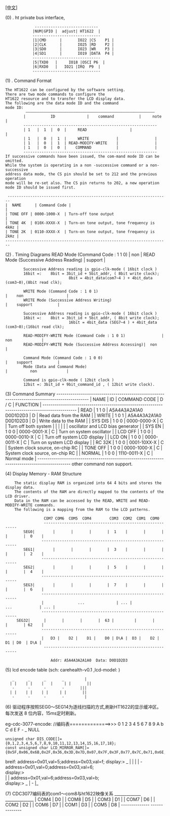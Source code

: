 [[中文]](./readme_cn.md)

(0) . ht private bus interface, 
			
				 ---------------------------- 
				|NUM|GPIO |  adjust| HT1622  |
				------------------------------
				|1|CMD		|		IO22 |CS  	P1 |
				|2|CLK		|		IO25 |RD    P2 |
				|3|SD0		|		IO23 |WR  	P3 |
				|4|SD1		|		IO19 |DATA  P4 |
				------------------------------
				|5|TXD0   | 	IO18 |OSCI P6  |
				|6|RXD0   |   IO21 |IRQ  P9  |
				------------------------------
		
(1) . Command Format

	The HT1622 can be configured by the software setting.
	There are two mode commands to configure the
	HT1622 resource and to transfer the LCD display data.
	The following are the data mode ID and the command
	mode ID:
 			 —————————————————————————————————————————————————————————
			| 			ID 				|    command           |     note 			|
			-----------------------------------------------------------
			| 1   |  1  |  0  |     READ			       |                |
			| 1   |  0  |  1  |     WRITE            |                |
			| 1   |  0  |  1  | READ-MODIFY-WRITE    |                |
			| 1   |  0  |  0  |    COMMAND           |                |
			-----------------------------------------------------------
	If successive commands have been issued, the com-mand mode ID can be omitted. 
	While the system is operating in a non -successive command or a non-successive 
	address data mode, the CS pin should be set to 212 and the previous operation 
	mode will be re-set also. The CS pin returns to 202, a new operation
	mode ID should be issued first.

	 -----------------------------------------------------------------------
	|  NAME		 | Command Code |																							|
	| TONE OFF | 0000-1000-X  | Turn-off tone output 												|
	| TONE 4K  | 010X-XXXX-X  | Turn-on tone output, tone frequency is 4kHz |
	| TONE 2K  | 0110-XXXX-X  | Turn-on tone output, tone frequency is 2kHz |
	------------------------------------------------------------------------
	
(2) . Timing Diagrams
			READ Mode (Command Code : 1 1 0)          					 |    non					|
			READ Mode (Successive Address Reading)							 |		 support		|
			
			Successive Address reading is gpio-clk-mode ( 16bit clock )
			16bit =: 	8bit = 3bit_id + 5bit_addr, ( 8bit write clock);
								8bit = 4bit_data(com7~4 ) + 4bit_data (com3~0),(8bit read clk);
			
			WRITE Mode (Command Code : 1 0 1)										 |    non					|
			WRITE Mode (Successive Address Writing)							 |    support			|
			
			Successive Address reading is gpio-clk-mode ( 16bit clock )
			16bit =: 	8bit = 3bit_id + 5bit_addr, ( 8bit write clock);
								16bit = 4bit_data (SEG7~4 ) + 4bit_data (com3~0);(16bit read clk);
								
			READ-MODIFY-WRITE Mode (Command Code : 1 0 1)				 |			non				|
			READ-MODIFY-WRITE Mode (Successive Address Accessing)|	non						|
			
			Command Mode (Command Code : 1 0 0)									 |    support			|
			Mode (Data and Command Mode)												 |			non				|
			
			Command is gpio-clk-mode ( 12bit clock )
			12bit =: 3bit_id + 9bit_command_id , ( 12bit write clock).

(3) Command Summary
		----------------------------------------------------------------------------------------------
	 | NAME						|		ID		|			COMMAND CODE			| D / C |				FUNCTION										|
	  ----------------------------------------------------------------------------------------------
	 | READ						| 1 1 0 	| A5A4A3A2A1A0 D0D1D2D3 |   D   | Read data from the RAM						|
	 | WRITE					| 1 0 1   | A5A4A3A2A1A0 D0D1D2D3 |   D   | Write data to the RAM							|
	 | SYS DIS				| 1 0 0   | 0000-0000-X           |   C   | Turn off both system 							|
	 |                |         |                       |       | oscillator and LCD bias generator	|
	 | SYS EN         | 1 0 0   | 0000-0001-X           |   C   | Turn on system oscillator					|
	 | LCD OFF        | 1 0 0   | 0000-0010-X           |   C   | Turn off system LCD display				|
	 | LCD ON         | 1 0 0   | 0000-0011-X           |   C   | Turn on system LCD display				|
	 | RC 32K         | 1 0 0   | 0001-10XX-X           |   C   | System clock source, on-chip RC   |
	 | TONE OFF       | 1 0 0   | 0000-1000-X           |   C   | System clock source, on-chip RC   |
	 | NORMAL         | 1 0 0   | 1110-0011-X           |   C   | Normal mode   										|
	  ----------------------------------------------------------------------------------------------
	 other command non support.

(4) Display Memory - RAM Structure

		The static display RAM is organized into 64 ́4 bits and stores the display data.
		The contents of the RAM are directly mapped to the contents of the LCD driver.
		Data in the RAM can be accessed by the READ, WRITE and READ-MODIFY-WRITE commands.
		The following is a mapping from the RAM to the LCD patterns.
		
					 COM7 COM6  COM5  COM4        COM3  COM2  COM1  COM0
					 ----------------------------------------------------------
			SEG0|		 |		 |		 |		 |	1	 |		 |		 |		 |		 |	0	 |
					-----------------------------------------------------------
			SEG1|		 |		 |		 |		 |	3	 |		 |		 |		 |		 |	2	 |
					-----------------------------------------------------------
			SEG2|		 |		 |		 |		 |	5	 |		 |		 |		 |		 |	4	 |
					-----------------------------------------------------------
			SEG3|		 |		 |		 |		 |	7	 |		 |		 |		 |		 |	6	 |
					-----------------------------------------------------------
					|		  		...		  		 | ... |		      ...        	 | ... |
					-----------------------------------------------------------
		 SEG32|		 |		 |		 |		 |	63 |		 |		 |		 |		 | 62	 |
					-----------------------------------------------------------
					|	D3 |	D2 |	D1 |	D0 | D\A |	D3 |	D2 |	D1 | D0	 | D\A |
					 ----------------------------------------------------------
					
						Addr: A5A4A3A2A1A0  Data: D0D1D2D3
			
(5)  lcd encode table  (sch: carehealth-v0.1 ,lcd-model:  )
      
       _      _      _       _         |
      |	|    | |    |	|     |	|       ||
       -      -      -       -       |||
      | |    | |    | |     | |       ||
       -      -      -       -         |
       
(6)  驱动程序按照SEG0～SEG14为逐线扫描的方式,刷新HT1622的显示缓冲区。       
		 每次发送 8 位内容，15ms定时刷新。
		 
eg-cdc-3077-encode:
	//编码表==============>>>	0 1 2 3 4 5 6 7 8 9  A  b  C  d  E  F  - _ NULL
	
	unsigned char DIS_CODE[]={0,1,2,3,4,5,6,7,8,9,10,11,12,13,14,15,16,17,18};
	const unsigned char LCD_MIRROR_RAM[]={0x5F,0x06,0x6B,0x2F,0x36,0x3D,0x7D,0x07,0x7F,0x3F,0x77,0x7C,0x71,0x6E,0x79,0x71,0x20,0x08,0x00};

breif:
	address=0x01,val=5;address=0x03,val=f;
			display:>  _
								| |
								| |
								 -	
	address=0x01,val=0;address=0x03,val=6;							
			display:>  
								 |
								 |
	address=0x01,val=6;address=0x03,val=b;							
			display:> _ 
								 |
								-
							 |_							 	
							 
(7)		CDC3077编码表的com1～com8与ht1622映像关系
			_____________    ______________
		| COM4  |  D0  |  | COM8  |  D5  |
		| COM3  |  D1  |  | COM7  |  D6  |
		| COM2  |  D2  |  | COM6  |  D7  |
		| COM1  |  D3  |  | COM5  |  D8  |
		 --------------    --------------
